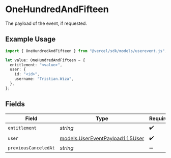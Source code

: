 # OneHundredAndFifteen

The payload of the event, if requested.

## Example Usage

```typescript
import { OneHundredAndFifteen } from "@vercel/sdk/models/userevent.js";

let value: OneHundredAndFifteen = {
  entitlement: "<value>",
  user: {
    id: "<id>",
    username: "Tristian.Wiza",
  },
};
```

## Fields

| Field                                                                  | Type                                                                   | Required                                                               | Description                                                            |
| ---------------------------------------------------------------------- | ---------------------------------------------------------------------- | ---------------------------------------------------------------------- | ---------------------------------------------------------------------- |
| `entitlement`                                                          | *string*                                                               | :heavy_check_mark:                                                     | N/A                                                                    |
| `user`                                                                 | [models.UserEventPayload115User](../models/usereventpayload115user.md) | :heavy_check_mark:                                                     | N/A                                                                    |
| `previousCanceledAt`                                                   | *string*                                                               | :heavy_minus_sign:                                                     | N/A                                                                    |